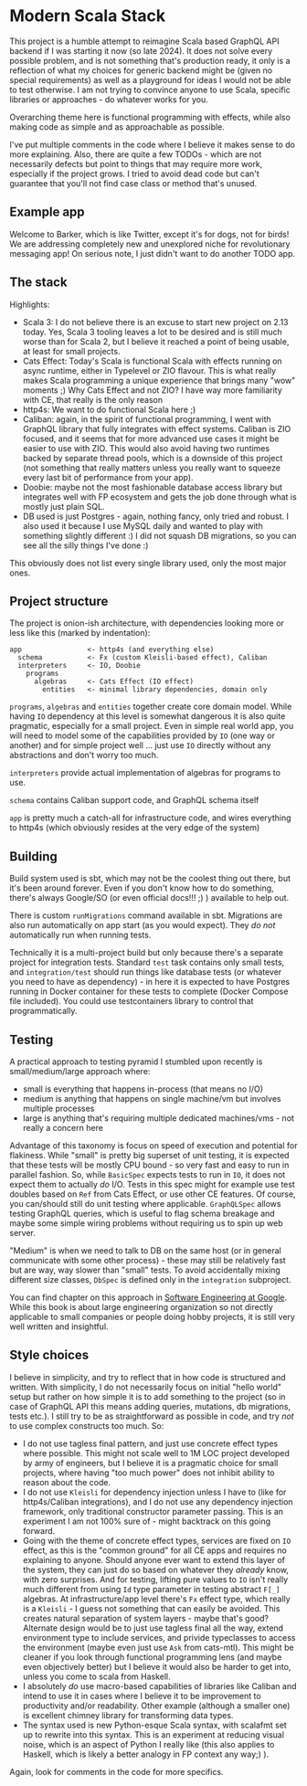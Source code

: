 # Modern Scala Stack

This project is a humble attempt to reimagine Scala based GraphQL API backend if I was starting it now
(so late 2024). It does not solve every possible problem, and is not something that's production ready, it only
is a reflection of what my choices for generic backend might be (given no special requirements) as well as a playground
for ideas I would not be able to test otherwise. I am not trying to convince anyone to use Scala, specific
libraries or approaches - do whatever works for you.

Overarching theme here is functional programming with effects, while also making code as simple and
as approachable as possible.

I've put multiple comments in the code where I believe it makes sense to do more explaining. Also,
there are quite a few TODOs - which are not necessarily defects but point to things that may require
more work, especially if the project grows. I tried to avoid dead code but can't guarantee that you'll not find
case class or method that's unused.

## Example app

Welcome to Barker, which is like Twitter, except it's for dogs, not for birds! We are addressing
completely new and unexplored niche for revolutionary messaging app! On serious note, I just didn't want to do
another TODO app.

## The stack

Highlights:

- Scala 3: I do not believe there is an excuse to start new project on 2.13 today. Yes, Scala 3 tooling leaves
  a lot to be desired and is still much worse than for Scala 2, but I believe it reached a point of being usable, at
  least for small projects.
- Cats Effect: Today's Scala is functional Scala with effects running on async runtime, either in
  Typelevel or ZIO flavour. This is what really makes Scala programming a unique experience that
  brings many "wow" moments ;) Why Cats Effect and not ZIO? I have way more familiarity with CE,
  that really is the only reason
- http4s: We want to do functional Scala here ;)
- Caliban: again, in the spirit of functional programming, I went with GraphQL library that
  fully integrates with effect systems. Caliban is ZIO focused, and it seems that for more advanced use cases
  it might be easier to use with ZIO. This would also avoid having two runtimes backed by separate thread pools,
  which is a downside of this project (not something that really matters unless you really want to squeeze every
  last bit of performance from your app).
- Doobie: maybe not the most fashionable database access library but integrates well with FP
  ecosystem and gets the job done through what is mostly just plain SQL.
- DB used is just Postgres - again, nothing fancy, only tried and robust. I also used it because I use MySQL
  daily and wanted to play with something slightly different :) I did not squash DB migrations, so you can see
  all the silly things I've done :)

This obviously does not list every single library used, only the most major ones.

## Project structure

The project is onion-ish architecture, with dependencies looking more or less like this (marked by indentation):

```
app                <- http4s (and everything else)
  schema           <- Fx (custom Kleisli-based effect), Caliban
  interpreters     <- IO, Doobie
    programs       
      algebras     <- Cats Effect (IO effect)
        entities   <- minimal library dependencies, domain only
```

`programs`, `algebras` and `entities` together create core domain model. While having `IO` dependency at this level is
somewhat dangerous it is also quite pragmatic, especially for a small project. Even in simple real world app, you will
need to model some of the capabilities provided by `IO` (one way or another) and for simple project well ... just use
`IO` directly without any abstractions and don't worry too much.

`interpreters` provide actual implementation of algebras for programs to use.

`schema` contains Caliban support code, and GraphQL schema itself

`app` is pretty much a catch-all for infrastructure code, and wires everything to http4s (which obviously resides at the
very edge of the system)

## Building

Build system used is sbt, which may not be the coolest thing out there, but it's been around forever.
Even if you don't know how to do something, there's always Google/SO (or even official docs!!! ;) )
available to help out.

There is custom `runMigrations` command available in sbt. Migrations are also run automatically on app start
(as you would expect). They _do not_ automatically run when running tests.

Technically it is a multi-project build but only because there's a separate project for integration
tests. Standard `test` task contains only small tests, and `integration/test` should run things like
database tests (or whatever you need to have as dependency) - in here it is expected to have Postgres running in
Docker container for these tests to complete (Docker Compose file included). You could use testcontainers library
to control that programmatically.

## Testing

A practical approach to testing pyramid I stumbled upon recently is small/medium/large approach where:

- small is everything that happens in-process (that means no I/O)
- medium is anything that happens on single machine/vm but involves multiple processes
- large is anything that's requiring multiple dedicated machines/vms - not really a concern here

Advantage of this taxonomy is focus on speed of execution and potential for flakiness. While "small" is pretty big
superset of unit testing, it is expected that these tests will be mostly CPU bound - so very fast and easy to run
in parallel fashion. So, while `BasicSpec` expects tests to run in `IO`, it does not expect them to actually _do_ I/O.
Tests in this spec might for example use test doubles based on `Ref` from Cats Effect, or use other CE features. Of
course, you can/should still do unit testing where applicable. `GraphQLSpec` allows testing GraphQL queries, which is
useful to flag schema breakage and maybe some simple wiring problems without requiring us to spin up web server.

"Medium" is when we need to talk to DB on the same host (or in general communicate with some other
process) - these may still be relatively fast but are way, way slower than "small" tests. To avoid accidentally
mixing different size classes, `DbSpec` is defined only in the `integration` subproject.

You can find chapter on this approach
in [Software Engineering at Google](https://www.oreilly.com/library/view/software-engineering-at/9781492082781/).
While this book is about large engineering organization so not directly applicable to small companies or people
doing hobby projects, it is still very well written and insightful.

## Style choices

I believe in simplicity, and try to reflect that in how code is structured and written. With simplicity, I do not
necessarily focus on initial "hello world" setup but rather on how simple it is to add something to the project
(so in case of GraphQL API this means adding queries, mutations, db migrations, tests etc.).
I still try to be as straightforward as possible in code, and try _not_ to use complex constructs too
much. So:

- I do not use tagless final pattern, and just use concrete effect types where possible. This might
  not scale well to 1M LOC project developed by army of engineers, but I believe it is a pragmatic
  choice for small projects, where having "too much power" does not inhibit ability to reason about the code.
- I do not use `Kleisli` for dependency injection unless I have to (like for http4s/Caliban
  integrations), and I do not use any dependency injection framework, only traditional constructor parameter
  passing. This is an experiment I am not 100% sure of - might backtrack on this going forward.
- Going with the theme of concrete effect types, services are fixed on `IO` effect, as this is the "common ground"
  for all CE apps and requires no explaining to anyone. Should anyone ever want to extend this layer of the system,
  they can just do so based on whatever they _already_ know, with zero surprises. And for testing, lifting pure values
  to `IO` isn't really much different from using `Id` type parameter in testing abstract `F[_]` algebras.
  At infrastructure/app level there's `Fx` effect type, which really is a `Kleisli` - I guess not something that
  can easily be avoided. This creates natural separation of system layers - maybe that's good? Alternate design
  would be to just use tagless final all the way, extend environment type to include services, and privide
  typeclasses to access the environment (maybe even just use `Ask` from cats-mtl). This might be cleaner if you
  look through functional programming lens (and maybe even objectively better) but I believe it would also be
  harder to get into, unless you come to scala from Haskell.
- I absolutely _do_ use macro-based capabilities of libraries like Caliban and intend to use it
  in cases where I believe it to be improvement to productivity and/or readability. Other example (although a smaller
  one) is excellent chimney library for transforming data types.
- The syntax used is new Python-esque Scala syntax, with scalafmt set up to rewrite into this syntax. This is an
  experiment at reducing visual noise, which is an aspect of Python I really like (this also applies to Haskell, which
  is likely a better analogy in FP context any way;) ).

Again, look for comments in the code for more specifics.
